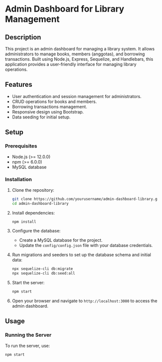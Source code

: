 # Admin Dashboard for Library Management

## Description

This project is an admin dashboard for managing a library system. It allows administrators to manage books, members (anggotas), and borrowing transactions. Built using Node.js, Express, Sequelize, and Handlebars, this application provides a user-friendly interface for managing library operations.

## Features

- User authentication and session management for administrators.
- CRUD operations for books and members.
- Borrowing transactions management.
- Responsive design using Bootstrap.
- Data seeding for initial setup.

## Setup

### Prerequisites

- Node.js (>= 12.0.0)
- npm (>= 6.0.0)
- MySQL database

### Installation

1. Clone the repository:

    ```bash
    git clone https://github.com/yourusername/admin-dashboard-library.git
    cd admin-dashboard-library
    ```

2. Install dependencies:

    ```bash
    npm install
    ```

3. Configure the database:

    - Create a MySQL database for the project.
    - Update the `config/config.json` file with your database credentials.

4. Run migrations and seeders to set up the database schema and initial data:

    ```bash
    npx sequelize-cli db:migrate
    npx sequelize-cli db:seed:all
    ```

5. Start the server:

    ```bash
    npm start
    ```

6. Open your browser and navigate to `http://localhost:3000` to access the admin dashboard.

## Usage

### Running the Server

To run the server, use:

```bash
npm start
